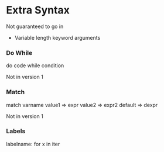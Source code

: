 # Extra Syntax
Not guaranteed to go in

* Variable length keyword arguments

### Do While
do
  code
while condition

Not in version 1

### Match
match varname
  value1 => expr
  value2 => expr2
  default => dexpr

Not in version 1

### Labels
labelname:
for x in iter


